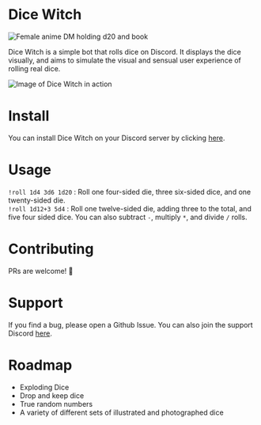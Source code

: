 # Dice Witch
![Female anime DM holding d20 and book](https://i.imgur.com/nkNAuhd.png)

Dice Witch is a simple bot that rolls dice on Discord. It displays the dice visually, and aims to simulate the visual and sensual user experience of rolling real dice.

![Image of Dice Witch in action](https://i.imgur.com/QWjvTX1.png)

# Install

You can install Dice Witch on your Discord server by clicking [here](https://discord.com/api/oauth2/authorize?client_id=808161585876697108&permissions=0&scope=bot).

# Usage

`!roll 1d4 3d6 1d20` : Roll one four-sided die, three six-sided dice, and one twenty-sided die.  
`!roll 1d12+3 5d4` : Roll one twelve-sided die, adding three to the total, and five four sided dice. You can also subtract `-`, multiply `*`, and divide `/` rolls.

# Contributing

PRs are welcome! 🙂

# Support

If you find a bug, please open a Github Issue. You can also join the support Discord [here](https://discord.gg/7FT6VT5x).

# Roadmap

- Exploding Dice
- Drop and keep dice
- True random numbers
- A variety of different sets of illustrated and photographed dice
